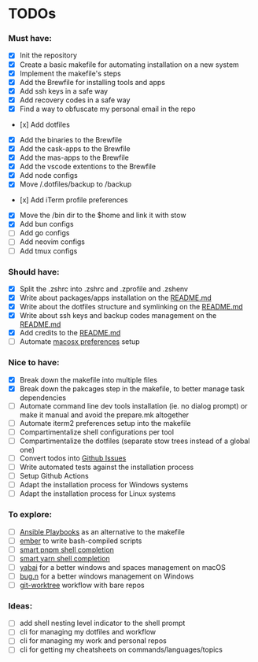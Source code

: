 # TODOs

### Must have:

- [x] Init the repository
- [x] Create a basic makefile for automating installation on a new system
- [x] Implement the makefile's steps
- [x] Add the Brewfile for installing tools and apps
- [x] Add ssh keys in a safe way
- [x] Add recovery codes in a safe way
- [x] Find a way to obfuscate my personal email in the repo
- [x] Add dotfiles
- [x] Add the binaries to the Brewfile
- [x] Add the cask-apps to the Brewfile
- [x] Add the mas-apps to the Brewfile
- [x] Add the vscode extentions to the Brewfile
- [x] Add node configs
- [x] Move /.dotfiles/backup to /backup
- [x] Add iTerm profile preferences
- [x] Move the /bin dir to the $home and link it with stow
- [x] Add bun configs
- [ ] Add go configs
- [ ] Add neovim configs
- [ ] Add tmux configs

### Should have:

- [x] Split the .zshrc into .zshrc and .zprofile and .zshenv
- [x] Write about packages/apps installation on the [README.md](/README.md)
- [x] Write about the dotfiles structure and symlinking on the [README.md](/README.md)
- [x] Write about ssh keys and backup codes management on the [README.md](/README.md)
- [x] Add credits to the [README.md](/README.md)
- [ ] Automate [macosx preferences](https://github.com/mathiasbynens/dotfiles/blob/main/.macos) setup

### Nice to have:

- [x] Break down the makefile into multiple files
- [x] Break down the pakcages step in the makefile, to better manage task dependencies
- [ ] Automate command line dev tools installation (ie. no dialog prompt) or make it manual and avoid the prepare.mk altogether
- [ ] Automate iterm2 preferences setup into the makefile
- [ ] Compartimentalize shell configurations per tool
- [ ] Compartimentalize the dotfiles (separate stow trees instead of a global one)
- [ ] Convert todos into [Github Issues](https://github.com/Amheklerior/dotfiles/issues)
- [ ] Write automated tests against the installation process
- [ ] Setup Github Actions
- [ ] Adapt the installation process for Windows systems
- [ ] Adapt the installation process for Linux systems

### To explore:

- [ ] [Ansible Playbooks](https://docs.ansible.com/ansible/latest/playbook_guide/playbooks_intro.html) as an alternative to the makefile
- [ ] [ember](https://amber-lang.com/) to write bash-compiled scripts
- [ ] [smart pnpm shell completion](https://github.com/g-plane/pnpm-shell-completion)
- [ ] [smart yarn shell completion](https://github.com/g-plane/zsh-yarn-autocompletions)
- [ ] [yabai](https://github.com/koekeishiya/yabai) for a better windows and spaces management on macOS
- [ ] [bug.n](https://github.com/fuhsjr00/bug.n) for a better windows management on Windows
- [ ] [git-worktree](https://git-scm.com/docs/git-worktree) workflow with bare repos

### Ideas:

- [ ] add shell nesting level indicator to the shell prompt
- [ ] cli for managing my dotfiles and workflow
- [ ] cli for managing my work and personal repos
- [ ] cli for getting my cheatsheets on commands/languages/topics
